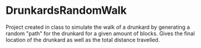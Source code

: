 # DrunkardsRandomWalk
Project created in class to simulate the walk of a drunkard by generating a random "path" for the drunkard for a given amount of blocks.  Gives the final location of the drunkard as well as the total distance travelled.
